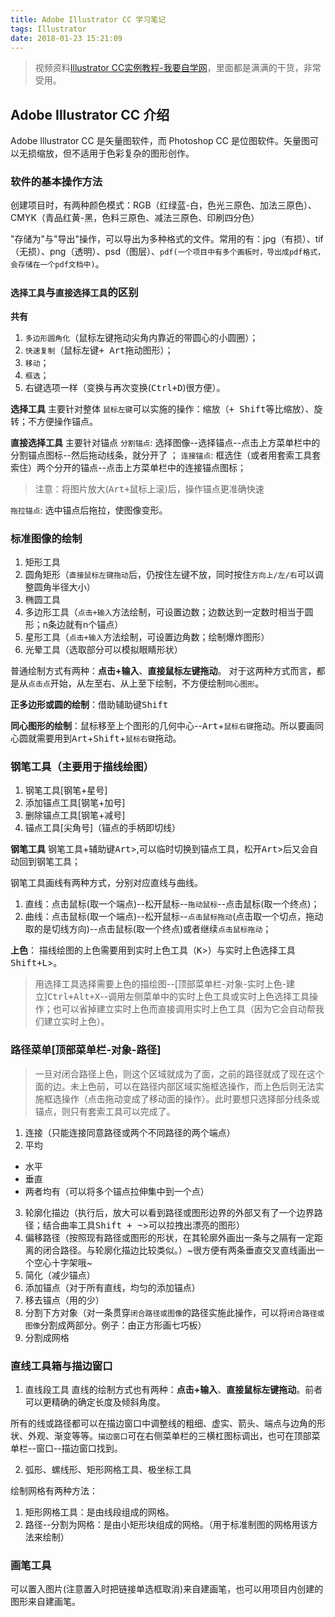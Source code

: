 ```yaml
---
title: Adobe Illustrator CC 学习笔记
tags: Illustrator
date: 2018-01-23 15:21:09
---
```


>视频资料[Illustrator CC实例教程-我要自学网][01]，里面都是满满的干货，非常受用。

## Adobe Illustrator CC 介绍

Adobe Illustrator CC 是矢量图软件，而 Photoshop CC 是位图软件。矢量图可以无损缩放，但不适用于色彩复杂的图形创作。

### 软件的基本操作方法

创建项目时，有两种颜色模式：RGB（红绿蓝-白，色光三原色、加法三原色）、CMYK（青品红黄-黑，色料三原色、减法三原色、印刷四分色）

"存储为"与"导出"操作，可以导出为多种格式的文件。常用的有：jpg（有损）、tif（无损）、png（透明）、psd（图层）、`pdf(一个项目中有多个画板时，导出成pdf格式，会存储在一个pdf文档中)`。

### `选择工具`与`直接选择工具`的区别

**共有**
1. `多边形圆角化`（鼠标左键拖动尖角内靠近的带圆心的小圆圈）；
2. `快速复制`（鼠标左键<kbd>+ Art</kbd>拖动图形）；
3. `移动`；
3. `框选`；
4. 右键选项一样（变换与再次变换(<kbd>Ctrl+D</kbd>)很方便）。

**选择工具** 主要针对整体
`鼠标左键`可以实施的操作：缩放（<kbd>+ Shift</kbd>等比缩放）、旋转；不方便操作锚点。

**直接选择工具** 主要针对锚点
`分割锚点`: 选择图像--选择锚点--点击上方菜单栏中的分割锚点图标--然后拖动线条，就分开了 ；
`连接锚点`: 框选住（或者用套索工具套索住）两个分开的锚点--点击上方菜单栏中的连接锚点图标；
>注意：将图片放大(<kbd>Art+鼠标上滚</kbd>)后，操作锚点更准确快速

`拖拉锚点`: 选中锚点后拖拉，使图像变形。

### 标准图像的绘制

1. 矩形工具
2. 圆角矩形（`直接鼠标左键拖动`后，仍按住左键不放，同时按住`方向上/左/右`可以调整圆角半径大小）
3. 椭圆工具
4. 多边形工具（`点击+输入`方法绘制，可设置边数；边数达到一定数时相当于圆形；n条边就有n个锚点）
5. 星形工具（`点击+输入`方法绘制，可设置边角数；绘制爆炸图形）
6. 光晕工具（选取部分可以模拟眼睛形状）

普通绘制方式有两种：**点击+输入**、**直接鼠标左键拖动**。
对于这两种方式而言，都是从`点击点`开始，从左至右、从上至下绘制，不方便绘制`同心图形`。

**正多边形或圆的绘制**：借助辅助键<kbd>Shift</kbd>

**同心图形的绘制**：鼠标移至上个图形的几何中心--<kbd>Art</kbd>+`鼠标右键`拖动。所以要画同心圆就需要用到<kbd>Art</kbd>+<kbd>Shift</kbd>+`鼠标右键`拖动。

### 钢笔工具（主要用于描线绘图）

1. 钢笔工具[钢笔+星号]
2. 添加锚点工具[钢笔+加号]
3. 删除锚点工具[钢笔+减号]
4. 锚点工具[尖角号]（锚点的手柄即切线）

**钢笔工具**
钢笔工具+辅助键<kbd>Art</kbd>>,可以临时切换到锚点工具，松开<kbd>Art</kbd>>后又会自动回到钢笔工具；

钢笔工具画线有两种方式，分别对应直线与曲线。
1. 直线：点击鼠标(取一个端点)--松开鼠标--`拖动鼠标`--点击鼠标(取一个终点)；
2. 曲线：点击鼠标(取一个端点)--松开鼠标--`点击鼠标拖动`(点击取一个切点，拖动取的是切线方向)--点击鼠标(取一个终点)或者继续`点击鼠标拖动`；

**上色**：
描线绘图的上色需要用到实时上色工具（<kbd>K</kbd>>）与实时上色选择工具<kbd>Shift+L</kbd>>。
>用选择工具选择需要上色的描绘图--[顶部菜单栏-对象-实时上色-建立]<kbd>Ctrl+Alt+X</kbd>--调用左侧菜单中的实时上色工具或实时上色选择工具操作；也可以省掉建立实时上色而直接调用实时上色工具（因为它会自动帮我们建立实时上色）。

### 路径菜单[顶部菜单栏-对象-路径]

> 一旦对闭合路径上色，则这个区域就成为了面，之前的路径就成了现在这个面的边。未上色前，可以在路径内部区域实施框选操作，而上色后则无法实施框选操作（点击拖动变成了移动面的操作）。此时要想只选择部分线条或锚点，则只有套索工具可以完成了。

1. 连接（只能连接同意路径或两个不同路径的两个端点）
2. 平均
  * 水平
  * 垂直
  * 两者均有（可以将多个锚点拉伸集中到一个点）
3. 轮廓化描边（执行后，放大可以看到路径或图形边界的外部又有了一个边界路径；结合曲率工具<kbd>Shift + ~</kbd>>可以拉拽出漂亮的图形）
4. 偏移路径（按照现有路径或图形的形状，在其轮廓外画出一条与之隔有一定距离的闭合路径。与轮廓化描边比较类似。）~很方便有两条垂直交叉直线画出一个空心十字架哦~
5. 简化（减少锚点）
6. 添加锚点（对于所有直线，均匀的添加锚点）
7. 移去锚点（用的少）
8. 分割下方对象（对一条贯穿`闭合路径或图像`的路径实施此操作，可以将`闭合路径或图像`分割成两部分。例子：由正方形画七巧板）
9. 分割成网格



### 直线工具箱与描边窗口

1. 直线段工具
直线的绘制方式也有两种：**点击+输入**、**直接鼠标左键拖动**。前者可以更精确的确定长度及倾斜角度。

所有的线或路径都可以在描边窗口中调整线的粗细、虚实、箭头、端点与边角的形状、外观、渐变等等。`描边窗口`可在右侧菜单栏的三横杠图标调出，也可在顶部菜单栏--窗口--描边窗口找到。

2. 弧形、螺线形、矩形网格工具、极坐标工具

绘制网格有两种方法：
  1. 矩形网格工具：是由线段组成的网格。
  2. 路径--分割为网格：是由小矩形块组成的网格。（用于标准制图的网格用该方法来绘制）

### 画笔工具

可以置入图片(注意置入时把链接单选框取消)来自建画笔，也可以用项目内创建的图形来自建画笔。








[01]: http://www.51zxw.net/list.aspx?cid=586